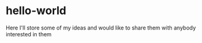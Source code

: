 # hello-world
Here I'll store some of my ideas and would like to share them with anybody interested in them 
